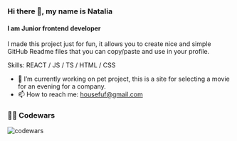 ### Hi there 👋, my name is Natalia
#### I am Junior frontend developer
I made this project just for fun, it allows you to create nice and simple GitHub Readme files that you can copy/paste and use in your profile.

Skills: REACT / JS / TS / HTML / CSS 

- 🔭 I’m currently working on pet project, this is a site for selecting a movie for an evening for a company. 
- 📫 How to reach me: housefuf@gmail.com 

###

### 👩‍💻  Codewars

![codewars](https://www.codewars.com/users/Natalia_leo/badges/large)

